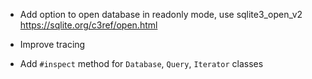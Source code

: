 - Add option to open database in readonly mode, use sqlite3_open_v2
  https://sqlite.org/c3ref/open.html

- Improve tracing
- Add `#inspect` method for `Database`, `Query`, `Iterator` classes
